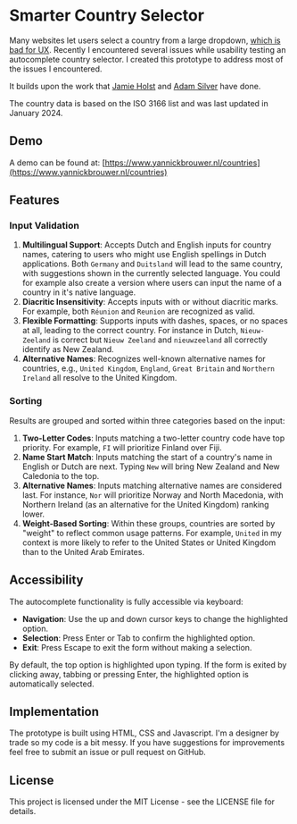 # Smarter Country Selector
Many websites let users select a country from a large dropdown, [which is bad for UX](https://baymard.com/blog/drop-down-usability). Recently I encountered several issues while usability testing an autocomplete country selector. I created this prototype to address most of the issues I encountered.

It builds upon the work that [Jamie Holst](https://www.smashingmagazine.com/2011/11/redesigning-the-country-selector/) and [Adam Silver](https://adamsilver.io/blog/building-an-accessible-autocomplete-control/) have done.
 
The country data is based on the ISO 3166 list and was last updated in January 2024.

## Demo
A demo can be found at: [https://www.yannickbrouwer.nl/countries](https://www.yannickbrouwer.nl/countries)

## Features

### Input Validation

1. **Multilingual Support**: Accepts Dutch and English inputs for country names, catering to users who might use English spellings in Dutch applications. Both `Germany` and `Duitsland` will lead to the same country, with suggestions shown in the currently selected language. You could for example also create a version where users can input the name of a country in it's native language.
2. **Diacritic Insensitivity**: Accepts inputs with or without diacritic marks. For example, both `Réunion` and `Reunion` are recognized as valid.
3. **Flexible Formatting**: Supports inputs with dashes, spaces, or no spaces at all, leading to the correct country. For instance in Dutch, `Nieuw-Zeeland` is correct but `Nieuw Zeeland` and `nieuwzeeland` all correctly identify as New Zealand.
4. **Alternative Names**: Recognizes well-known alternative names for countries, e.g., `United Kingdom`, `England`, `Great Britain` and  `Northern Ireland` all resolve to the United Kingdom.

### Sorting

Results are grouped and sorted within three categories based on the input:

1. **Two-Letter Codes**: Inputs matching a two-letter country code have top priority. For example, `FI` will prioritize Finland over Fiji.
2. **Name Start Match**: Inputs matching the start of a country's name in English or Dutch are next. Typing `New` will bring New Zealand and New Caledonia to the top.
3. **Alternative Names**: Inputs matching alternative names are considered last. For instance, `Nor` will prioritize Norway and North Macedonia, with Northern Ireland (as an alternative for the United Kingdom) ranking lower.
4. **Weight-Based Sorting**: Within these groups, countries are sorted by "weight" to reflect common usage patterns. For example, `United` in my context is more likely to refer to the United States or United Kingdom than to the United Arab Emirates.

## Accessibility

The autocomplete functionality is fully accessible via keyboard:

- **Navigation**: Use the up and down cursor keys to change the highlighted option.
- **Selection**: Press Enter or Tab to confirm the highlighted option.
- **Exit**: Press Escape to exit the form without making a selection.

By default, the top option is highlighted upon typing. If the form is exited by clicking away, tabbing or pressing Enter, the highlighted option is automatically selected.

## Implementation

The prototype is built using HTML, CSS and Javascript. I'm a designer by trade so my code is a bit messy. If you have suggestions for improvements feel free to submit an issue or pull request on GitHub.

## License

This project is licensed under the MIT License - see the LICENSE file for details.
